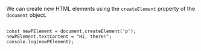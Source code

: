 We can create new HTML elements
using the `createElement` property
of the `document` object.

<Editor lang="javascript">
<code>
const newPElement = document.createElement('p');
newPElement.textContent = "Hi, there!";
console.log(newPElement);
</code>
</Editor>